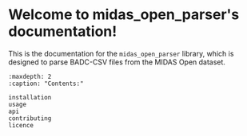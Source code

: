 # Welcome to midas_open_parser's documentation!

This is the documentation for the `midas_open_parser` library, which is designed to parse BADC-CSV files from the MIDAS Open dataset.

```{toctree}
:maxdepth: 2
:caption: "Contents:"

installation
usage
api
contributing
licence
```

